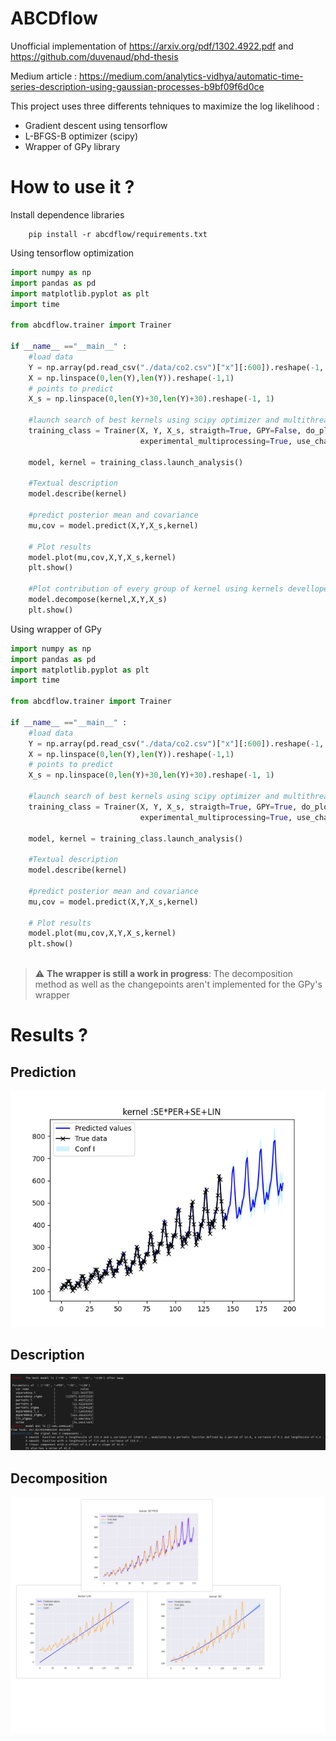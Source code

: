 # ABCDflow 

Unofficial implementation of https://arxiv.org/pdf/1302.4922.pdf and https://github.com/duvenaud/phd-thesis


Medium article : https://medium.com/analytics-vidhya/automatic-time-series-description-using-gaussian-processes-b9bf09f6d0ce

This project uses three differents tehniques to maximize the log likelihood :
- Gradient descent using tensorflow 
- L-BFGS-B optimizer (scipy)
- Wrapper of GPy library

How to use it ?
==============

Install dependence libraries 

```
    pip install -r abcdflow/requirements.txt
```

Using tensorflow optimization

```python
import numpy as np
import pandas as pd
import matplotlib.pyplot as plt
import time

from abcdflow.trainer import Trainer

if __name__ =="__main__" :
    #load data
    Y = np.array(pd.read_csv("./data/co2.csv")["x"][:600]).reshape(-1, 1)
    X = np.linspace(0,len(Y),len(Y)).reshape(-1,1)
    # points to predict
    X_s = np.linspace(0,len(Y)+30,len(Y)+30).reshape(-1, 1)
    
    #launch search of best kernels using scipy optimizer and multithreading with 10 random restart for each optimization step
    training_class = Trainer(X, Y, X_s, straigth=True, GPY=False, do_plot=True, depth=2, verbose=True, initialisation_restart=10, reduce_data=False,
                             experimental_multiprocessing=True, use_changepoint=True, base_kernels=["+PER", "+LIN", "+SE"])
    
    model, kernel = training_class.launch_analysis()
    
    #Textual description
    model.describe(kernel)
    
    #predict posterior mean and covariance
    mu,cov = model.predict(X,Y,X_s,kernel)
    
    # Plot results 
    model.plot(mu,cov,X,Y,X_s,kernel)
    plt.show()
    
    #Plot contribution of every group of kernel using kernels devellopement as in the article 
    model.decompose(kernel,X,Y,X_s)
    plt.show()
```

Using wrapper of GPy

```python
import numpy as np
import pandas as pd
import matplotlib.pyplot as plt
import time

from abcdflow.trainer import Trainer

if __name__ =="__main__" :
    #load data
    Y = np.array(pd.read_csv("./data/co2.csv")["x"][:600]).reshape(-1, 1)
    X = np.linspace(0,len(Y),len(Y)).reshape(-1,1)
    # points to predict
    X_s = np.linspace(0,len(Y)+30,len(Y)+30).reshape(-1, 1)
    
    #launch search of best kernels using scipy optimizer and multithreading with 10 random restart for each optimization step
    training_class = Trainer(X, Y, X_s, straigth=True, GPY=True, do_plot=True, depth=2, verbose=True, initialisation_restart=10, reduce_data=False,
                             experimental_multiprocessing=True, use_changepoint=True, base_kernels=["+PER", "+LIN", "+SE"])
    
    model, kernel = training_class.launch_analysis()
    
    #Textual description
    model.describe(kernel)
    
    #predict posterior mean and covariance
    mu,cov = model.predict(X,Y,X_s,kernel)
    
    # Plot results 
    model.plot(mu,cov,X,Y,X_s,kernel)
    plt.show()
    
```
> :warning: **The wrapper is still a work in progress**: The decomposition method as well as the changepoints aren't implemented for the GPy's wrapper 


Results ?
=======
Prediction
----------
![Prediction](imgs/final_final.png)

Description
-----------
![Description](imgs/description.png)

Decomposition
-------------
![Decompo](imgs/decomp.png)
